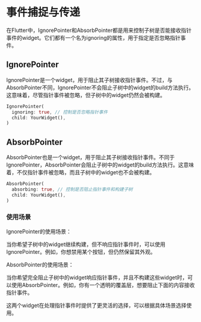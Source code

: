 # 事件捕捉与传递

在Flutter中，IgnorePointer和AbsorbPointer都是用来控制子树是否能接收指针事件的widget。它们都有一个名为ignoring的属性，用于指定是否忽略指针事件。

## IgnorePointer

IgnorePointer是一个widget，用于阻止其子树接收指针事件。不过，与AbsorbPointer不同，IgnorePointer不会阻止子树中的widget的build方法执行。这意味着，尽管指针事件被忽略，但子树中的widget仍然会被构建。

```dart
IgnorePointer(
  ignoring: true, // 控制是否忽略指针事件
  child: YourWidget(),
)
```

## AbsorbPointer

AbsorbPointer也是一个widget，用于阻止其子树接收指针事件。不同于IgnorePointer，AbsorbPointer会阻止子树中的widget的build方法执行。这意味着，不仅指针事件被忽略，而且子树中的widget也不会被构建。

```dart
AbsorbPointer(
  absorbing: true, // 控制是否阻止指针事件和构建子树
  child: YourWidget(),
)
```

### 使用场景

IgnorePointer的使用场景：

当你希望子树中的widget继续构建，但不响应指针事件时，可以使用IgnorePointer。例如，你想禁用某个按钮，但仍然保留其外观。

AbsorbPointer的使用场景：

当你希望完全阻止子树中的widget响应指针事件，并且不构建这些widget时，可以使用AbsorbPointer。例如，你有一个透明的覆盖层，想要阻止下面的内容接收指针事件。

这两个widget在处理指针事件时提供了更灵活的选择，可以根据具体场景选择使用。
